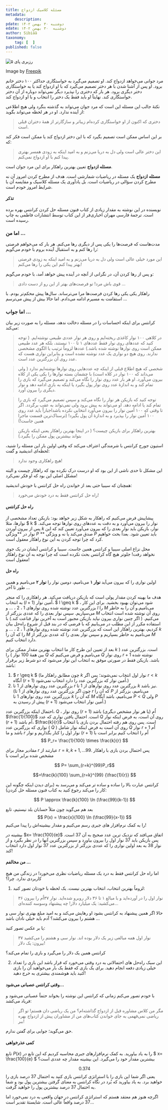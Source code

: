 ```yaml
---
title: مسئله کلاسیک ازدواج
metadata: 
    description: 
pdate: دوشنبه ۳۰ بهمن ۱۴۰۲
edate: دوشنبه  ۳۰ بهمن ۱۴۰۲    
author: Sibiāā
taxonomy: 
    tag: [  ]
published: false
---
```

![ رزبری پای ۵ ](wedding-love-concept_23-2147924925.webp?classes=center)
<div class="align-center">
Image by <a href="https://www.freepik.com/free-vector/wedding-love-concept_2967629.htm#query=Marriage%20classic%20problem&position=24&from_view=search&track=ais&uuid=9686064c-da31-4b2b-91ff-153b1c031539">Freepik</a>
</div>

مرد جوانی می‌خواهد ازدواج کند. او تصمیم می‌گیرد به خواستگاری حداکثر ۱۰۰ دختر خانم برود. او پس از آشنا شدن با هر دختر تصمیم می‌گیرد که با او ازدواج کند یا به خواستگاری دختر دیگری برود. هر بار که دختری را نپذیرد دیگر نمی‌تواند دوباره از آن دختر خواستگاری کند. نهایتاً او باید فقط یک دختر را انتخاب و با او ازدواج کند.

نکتهٔ جالب این مسئله این است که مرد جوان می‌تواند به گذشته بنگرد ولی هیچ اطلاعی از آینده ندارد. او در هر لحظه می‌تواند بگوید:
> دختری که اکنون از او خواستگاری کرده‌ام زیباتر و سازگارتر از همهٔ دختران قبلی است.

بر این اساس ممکن است تصمیم بگیرد که با این دختر ازدواج کند یا ممکن است فکر کند که:
> این دختر عالی است ولی دل به دریا می‌زنم و به امید اینکه به زودی همسر بهتری پیدا کنم با او ازدواج نمی‌کنم.

**مسئله ازدواج** تعیین بهترین راهکار برای این مرد جوان است.

**مسئله ازدواج** یک مسئله در ریاضیات شمارشی است. هدف از مطرح کردن امروز آن نه مطرح کردن سؤالی در ریاضیات است. بل یاد‌آوری یک مسئله کلاسیک و مقایسه آن با شرایط امروز خودم است. 

#### تذکر

نویسنده در این نوشته به مقدار زیادی از کتاب فنون مسئله حل کردن کرانتس بهره برده است. ترجمهٔ فارسی مهران اخباری‌فر از این کتاب توسط انتشارات فاطمی به چاپ رسیده است. 


### اما من ...

مدت‌هاست که فرصت‌ها را یکی پس از دیگری رها می‌کنم. هر بار که می‌خواهم فرصتی را رها کنم و به استقبال آینده بروم با خودم می‌گویم:
> این مورد خیلی عالی است ولی دل به دریا می‌زنم و به امید اینکه به زودی فرصتی بهتر پیدا کنم این یکی را رها می‌کنم!

و پس از رها کردن آن، در نگرانی از آنچه در آینده پیش خواهد آمد، با خودم می‌گویم:

> قوی باش مرد! تو فرصت‌های بهتر از این رو از دست دادی ... 

راهکار یکی یکی رها کردن فرصت‌ها مرا می‌ترساند. سال‌ها پیش محکم‌تر بودم. با استقامت به مسیرم ادامه می‌دادم. اما حالا بیش از پیش می‌ترسم ...

### اما جواب ...

کرانتس برای اینکه احساسات را در مسئله دخالت ندهد، مسئله را به صورت زیر بیان می‌کند:

> در کلاهی ۱۰۰ نوار کاغذی ریخته‌ایم و روی هر نوار عددی طبیعی نوشته‌ایم. ( توجه کنید که عددهای روی نوار فقط عددهای ۱ تا ۱۰۰ نیستند، بلکه هر عدد طبیعی ممکن است روی نوارها نوشته شده باشد.) عددها لزوماً ترتیب یا الگوی مشخصی ندارند. روی هیچ دو نواری یک عدد نوشته نشده است و بنابراین نواری هست که عدد روی آن بزرگترین عدد است.

> شخصی که هیچ اطلاع قبلی از اینکه چه عددهایی روی نوارها نوشته‌ایم ندارد ( ولی می‌داند که ۱۰۰ نوار در کلاه است) با چشمان بسته نوارها را یکی یکی از کلاه بیرون می‌آورد. او هر بار عدد روی نوار را نگاه می‌کند و تصمیم می‌گیرد که بازی را تمام کند و به اندازهٔ عدد روی نوار پول بگیرد یا اینکه به بازی ادامه دهد و نوار دیگری را بیرون آورد.

> توجه کنید که بازیکن هر نوار را نگاه می‌کند و سپس تصمیم می‌گیرد که بازی را تمام کند یا ادامه دهد. او‌ می‌تواند به پیش برود ولی نمی‌تواند به عقب برگردد. اگر تا وقتی که ۱۰۰ اُمین نوار را بیرون می‌آورد انتخابی نکرده باشداجباراً باید عدد روی ۱۰۰ اُمین نوار را بپذیرد و به اندازه‌ٔ آن پول بگیرد! (ترسناک‌ترین قسمت ماجرا همین جاست!)

> بهترین راهکار برای بازیکن چیست؟ ( در اینجا بهترین راهکار یعنی اینکه بازیکن بتواند بیشترین پول ممکن را بگیرد.)

استیون جورج کرانتس با شرمندگی اعتراف می‌کند که وقتی اولین بار این مسئله را شنید، لحظه‌ای اندیشید و گفت:

> هیچ راهکاری وجود ندارد!

این مشکل تا حدی ناشی از این بود که او درست درک نکرده بود که راهکار چیست و البته مشکل اصلی این بود که او فکر نمی‌کرد!

همچنان که سیبیا حتی بعد از خواندن راه حل کرانتس با خودش اندیشید:

> راه حل کرانتس فقط به درد خودش می‌خورد! 

#### راه حل کرانتس

پیشاپیش فرض می‌کنیم که راهکار به شکل زیر خواهد بود: بازیکن تعداد مشخصی از نوارها، مثلا 
$ k $
نوار را بیرون می‌آورد و به دقت به عددهای روی نوارها توجه می‌کند. پس از بیرون آوردن 
$k$
نوار، بازیکن باید نوار بعدی را که بیرون می‌آورد تعیین کند که این نوار در **ویژگی 
$P$ **
صدق می‌کند یا نه و ویژگی 
$P$ 
باید تعیین شود. بعداً بحث خواهیم کرد که چرا توجه کردن به این نوع راهکار معقول است.

محل نزاع اصلی سیبیا و کرانتس همین جاست. سیبیا و کرانتس آبشان در یک جوی نخواهد رفت! جلوتر هیچ گاه کرانتس بحث نکرده است که چرا توجه به ان نوع راهکار معقول است!

#### راه حل

اولین نواری را که بیرون می‌آید **نوار ۱** می‌نامیم، دومین نوار را **نوار ۲** می‌نامیم و همین طور تا آخر ...

هدف ما بهینه کردن مقدار پولی است که بازیکن دریافت می‌کند. هر راهکاری را که منجر به انتخاب
$(l+1)$
اُمین نوار،
$ l \geq k $ 
، شود می‌توان بهبود بخشید. برای این کار بزرگترین عدد نوشته شده روی نوارهای 
$1$
،
$2$
، ... و
$l$
را 
$M$
می‌نامیم.و آن را به خاطر می‌سپاریم. سپس نوار بعدی را که عددی بزرگتر از 
$M$
روی آن نوشته شده است انتخاب می‌کنیم. ( اگر چنین نواری بیرون نیاید بازیکن مجبور است به آخرین نوار قناعت کند.) با استفاده مکرر از این مطلب در می‌یابیم که با فرضی که در بند قبل از شروع راه‌حل بیان کردیم، بهترین راهکار این است که بزرگترین عدد نوشته شده روی نوارهای
$1$
،
$2$
، ... و
$k$
را که آن را 
$M$
می‌نامیم به خاطر بسپاریم و سپس نوار بعدی را که عددی بزرگتر از 
$M$
دارد انتخاب کنیم.

بعد از تعیین این طرح کار ما انتخاب بهترین مقدار ممکن برای 
$k$
است. بزرگترین عدد ( بین همهٔ
$100$
نوار ) را
$Q$
می‌نامیم و فرض می‌کنیم که 
$Q$
روی نوار
$r+1$
نوشته شده باشد. بازیکن فقط در صورتی موفق به انتخاب این نوار می‌شود که دو شرط زیر برقرار باشد:

1. $ r \geq k $
(چون مطابق راهکار ما 
$k$
نوار اول انتخاب نمی‌شوند؛ پس اگر 
$r < k$
آنگاه
$(r+1)$
اُمین نوار که بزرگترین عدد را دارد انتخاب نمی‌شود.)
2. بزرگترین عدد روی نوار‌های از 
$1$
تا 
$r$
بزرگترین عدد روی نوارهای از 
$1$
تا
$k$
نیز باشد. (چون اگر بزرگترین عدد روی نوارهای از 
$1$
تا 
$r$
که آن را 
$P$
می‌نامیم، بزرگتر از بزررگترین عدد روی نوارهای 
$1$
تا 
$k$
که آن را 
$M$
می‌نامیم، باشد آنگاه 
$P<Q$
ولی 
$P$
پیش از رسیدن به 
$(r+1)$
اُمین نوار انتخاب می‌شود.)

احتمال اینکه بزرگترین عدد، 
$Q$
، روی نوار
$(r+1)$
اُم (یا هر نوار مشخص دیگری) باشد 
$\frac{1}{100}$
است. احتمال یافتن نواری که عدد 
$Q$ 
روی آن است، به فرض اینکه نوار
$(r+1)$
اُم باشد،
$\frac{k}{r}$
است.
پس روی هم رفته احتمال بردن بازی با انتخاب نواری که بزرگترین عدد (
$Q$
) روی آن است به فرض اینکه نوار شامل 
$Q$
نوار
$r+1$
اُم باشد و ما 
$r$
نوار اول را کنار بگذاریم و نوار 
$(r+1)$
اُم را انتخاب کنیم برابر است با 
$$ P_r= \frac{1}{100} \times \frac{k}{r} $$

مقادیر مجاز برای 
$r$
عبارتند از 
$r=k,k+1,...99$.
پس احتمال بردن بازی با راهکار مشخص شده برابر است با

$$ P= \sum_{r=k}^{99}P_r$$

$$=\frac{k}{100} \sum_{r=k}^{99}  {\frac{1}{r}} $$
<!--
اما باید درس مهمی را در مورد مجموع سمت راست فرمول بالا بیاموزید:

اگر 
$x$
کوچک و مثبت باشد می‌توانیم بنویسیم


$$ \ln(1+x)=x \[ ln\[(1+x)^{\frac{1}{x}}\] \] $$

و عبارت درون لگاریتم سمت راست همان عبارتی است که برای تعریف عدد اویلر (
$e=2.718...$
) وقتی
$x \mapsto 0$
استفاده می‌کنیم. پس می‌توانیم بنویسیم:
$$ \ln (1+x) \approx x\ln e = x$$
-->
کرانتس عبارت بالا را ساده و ساده تر می‌کند و می‌رسد به (برای دیدن اینکه چگونه این کار را می‌کند رجوع کنید به کتاب فنون مسئله حل کردن):

$$ P \approx \frac{k}{100} \ln (\frac{99}{k-1}) $$

بعد هم می‌گوید چون مثلاً حسابان بلد نیستیم، تابع 
$$ P(x) = \frac{x}{100} \ln (\frac{99}{x-1}) $$
را به کمک نرم‌افزار های جبری رسم می‌کنیم و مقدار بیشینه‌اش را پیدا می‌کنیم!

بیشینه در 
$x= \frac{100}{e}$
اتفاق می‌افتد که نزدیک ترین عدد صحیح به آن 
$37$
است. پس بازیکن باید 
$37$
نوار اول را بیرون بیاورد و سپس بزرگترین آنها را در نظر بگیرد و از نوار 
$38$
به بعد اولین نواری را که عددی بزرگتر از بزرگترین عدد 
$37$
نوار اول دارد انتخاب کند!

#### من مخالفم ...

اما راه حل کرانتس فقط به درد یک مسئله ریاضیات نظری می‌خورد! در زندگی من هیچ کاربردی ندارد. چرا؟

1. لزوماُ بهترین انتخاب، انتخاب بهترین نیست. یک لحظه با خودتان تصور کنید:

> ۳۶ نوار اول را در آورده‌اید و با مبالغ ۱ تا ۳۶ دلار روبرو شده‌اید. نوار ۳۷اُم را بیرون می‌کشید: یک میلیارد دلار! چه پیشنهاد وسوسه کننده‌ای...

 حالا اگر همین پیشنهاد به کرانتس بشود او رهایش می‌کند و به امید مبلغ بهتری نوار سی و هشتم را بیرون می‌کشد؟ آدم باید خیلی نادان باشد ...

یا بر عکس تصور کنید:
> ۳۷ نوار اول همه مبالغی زیر یک دلار بوده اند. نوار سی و هشتم را می‌کشید بیرون: یک دلار! 

کرانتس همین یک دلار را می‌گیرد و بازی را تمام می‌کند؟

2. این سبک راه‌حل های احتمالاتی به درد وقتی می‌خورد که قرار باشد این بازی را تعداد خیلی زیادی دفعه انجام دهید. برای یک بازی که فقط یک بار می‌خواهید آن را بازی کنید باید هوشمندی بیشتری به خرج دهید!

#### وقتی کرانتس عصبانی می‌شود...

با خودم تصور می‌کنم زمانی که کرانتس این نوشته را بخواند حتماً عصبانی می‌شود و فریاد می‌کشد:
> مگر من کلاس مشاوره قبل از ازدواج گذاشته‌ام؟ من یک ریاضی دان هستم! تو اگر ریاضی نمی‌فهمی به جای خواندن کتاب‌های من از مشاوران پیش از ازدواج بهره ببر!

حق می‌گوید؛ جوابی برای گفتن ندارم.

#### کمی عذرخواهی

تابع 
$P(x)$ 
را به یاد بیاورید. به کمک نرم‌افزارهای جبری محاسبه کردیم که این تابع در 
$ x= \frac{100}{e} $
بیشترین مقدار خود را می‌گیرد. این بیشینه مقدار چه عددی است؟

$$ 0.374 $$
یعنی اگر شما این بازی را با استراتژی کرانتس بازی کنید به احتمال 
$37$
درصد بازی را خواهید برد. به یاد بیاورید که بُرد در نگاه کرانتس به معنای گرفتن بیشترین پول بود و شما به احتمال
$37$
درصد بیشترین پول را خواهید گرفت.

اگرچه هنوز هم معتقد هستم که استراتژی کرانتس در جهان واقعی به درد نمی‌خورد اما 
$37$ درصد واقعاً عالی است. شایستهٔ تقدیر است...


